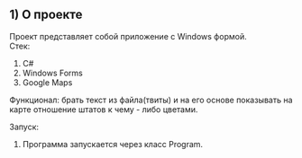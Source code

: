 ﻿## 1) О проекте
Проект представляет собой приложение с Windows формой.  
Стек:  
1) C#  
2) Windows Forms
3) Google Maps  

Функционал: брать текст из файла(твиты) и на его основе показывать на карте
отношение штатов к чему - либо цветами.

Запуск:
1) Программа запускается через класс Program.